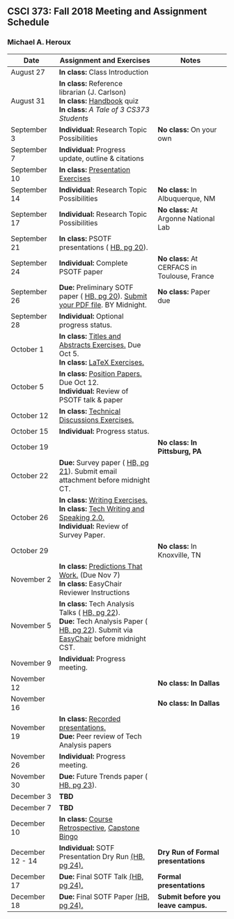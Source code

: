 ## CSCI 373: Fall 2018 Meeting and Assignment Schedule

### Michael A. Heroux



| **Date** | **Assignment and Exercises** | **Notes** |
| --- | --- | --- |
| August 27 | **In class:** Class Introduction  |   |
| August 31 |**In class:** Reference librarian (J. Carlson) <br> **In class:** [Handbook](https://maherou.github.io/files/CS373/CSCI373CourseHandbookFifteenthEdition.pdf) quiz <br> **In class:**  _A Tale of 3 CS373 Students_ |   |
| September 3 | **Individual:** Research Topic Possibilities | **No class:** On your own  |
| September 7 | **Individual:** Progress update, outline & citations |   |
| September 10 | **In class:** [Presentation Exercises](https://collegeville.github.io/Orator/PresentationsThatWork/) |   |
| September 14 | **Individual:** Research Topic Possibilities | **No class:** In Albuquerque, NM  |
| September 17 | **Individual:** Research Topic Possibilities | **No class:** At Argonne National Lab  |
| September 21 | **In class:** PSOTF presentations ( [HB, pg 20](https://maherou.github.io/files/CS373/CSCI373CourseHandbookFifteenthEdition.pdf)). |   |
| September 24 | **Individual:** Complete PSOTF paper | **No class:** At CERFACS in Toulouse, France  |
| September 26 | **Due:** Preliminary SOTF paper ( [HB, pg 20](https://maherou.github.io/files/CS373/CSCI373CourseHandbookFifteenthEdition.pdf)). [Submit your PDF file](https://easychair.org/conferences/?conf=fall2018psotf). BY Midnight. | **No class:** Paper due |
| September 28 |  **Individual:** Optional progress status. | |
| October 1 | **In class:** [Titles and Abstracts Exercises.](https://collegeville.github.io/Scribe/TitlesAndAbstractsThatWork/) Due Oct 5. <br> **In class:** [LaTeX Exercises.](https://collegeville.github.io/Scribe/UsingLatex/) |   |
| October 5 | **In class:** [Position Papers.](https://collegeville.github.io/Scribe/PositionPapers/) Due Oct 12.  <br> **Individual:** Review of PSOTF talk & paper |   |
| October 12 | **In class:** [Technical Discussions Exercises.](https://collegeville.github.io/Orator/DiscussionsThatWork/) |   |
| October 15 | **Individual:** Progress status. |   |
| October 19 |   | **No class: In Pittsburg, PA**  |
| October 22 | **Due:** Survey paper ( [HB, pg 21](https://maherou.github.io/files/CS373/CSCI373CourseHandbookFifteenthEdition.pdf)). Submit email attachment before midnight CT. |   |
| October 26 | **In class:** [Writing Exercises.](https://collegeville.github.io/Scribe/BetterTechnicalWriting/) <br> **In class:** [Tech Writing and Speaking 2.0.](https://maherou.github.io/files/CS373/TechWritingSpeaking2.0.pdf) <br> **Individual:** Review of Survey Paper. |   |
| October 29 |   | **No class:** In Knoxville, TN  |
| November 2 | **In class:** [Predictions That Work.](https://collegeville.github.io/Scribe/PredictionsThatWork/) (Due Nov 7) <br> **In class:** EasyChair Reviewer Instructions |  |
| November 5 | **In class:** Tech Analysis Talks ( [HB, pg 22](https://maherou.github.io/files/CS373/CSCI373CourseHandbookFifteenthEdition.pdf)). <br> **Due:** Tech Analysis Paper ( [HB, pg 22](https://maherou.github.io/files/CS373/CSCI373CourseHandbookFifteenthEdition.pdf)). Submit via [EasyChair](https://easychair.org/conferences/?conf=spring2018373techanaly) before midnight CST. |   |
| November 9 | **Individual:** Progress meeting. |  |
| November 12 |  | **No class: In Dallas** |
| November 16 |  | **No class: In Dallas** |
| November 19 | **In class:** [Recorded presentations.](https://collegeville.github.io/Orator/RecordedPresentations) <br> **Due:** Peer review of Tech Analysis papers |   |
| November 26 | **Individual:** Progress meeting. |  |
| November 30 | **Due:** Future Trends paper ( [HB, pg 23](https://maherou.github.io/files/CS373/CSCI373CourseHandbookFifteenthEdition.pdf)).   |  |
| December 3 | **TBD**  |  |
| December 7 | **TBD**  |  |
| December 10 | **In class:** [Course Retrospective](https://collegeville.github.io/Scribe/Retrospectives/), [Capstone Bingo](https://maherou.github.io/files/CS373/Bingo/Capstone-Bingo) |  |
| December 12 - 14 | **Individual:** SOTF Presentation Dry Run [(HB, pg 24).](https://maherou.github.io/files/CS373/CSCI373CourseHandbookFifteenthEdition.pdf) | **Dry Run of Formal presentations** |
| December 17 | **Due:** Final SOTF Talk [(HB, pg 24).](https://maherou.github.io/files/CS373/CSCI373CourseHandbookFifteenthEdition.pdf) | **Formal presentations** |
| December 18  | **Due:** Final SOTF Paper [(HB, pg 24).](https://maherou.github.io/files/CS373/CSCI373CourseHandbookFifteenthEdition.pdf) | **Submit before you leave campus.** |
